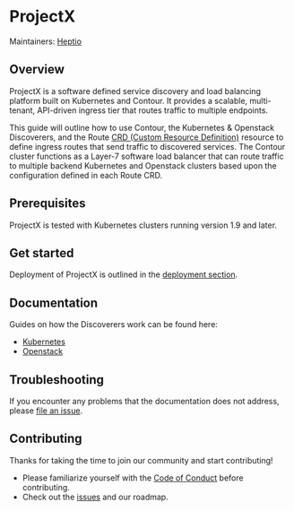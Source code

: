 # ProjectX

Maintainers: [Heptio](https://github.com/heptio)

## Overview

ProjectX is a software defined service discovery and load balancing platform built on Kubernetes and Contour. It provides a scalable, multi-tenant, API-driven ingress tier that routes traffic to multiple endpoints.

This guide will outline how to use Contour, the Kubernetes & Openstack Discoverers, and the Route [CRD (Custom Resource Definition)](https://kubernetes.io/docs/concepts/api-extension/custom-resources/) resource to define ingress routes that send traffic to discovered services. The Contour cluster functions as a Layer-7 software load balancer that can route traffic to multiple backend Kubernetes and Openstack clusters based upon the configuration defined in each Route CRD.

## Prerequisites

ProjectX is tested with Kubernetes clusters running version 1.9 and later.

## Get started

Deployment of ProjectX is outlined in the [deployment section](deployment/README.md). 

## Documentation

Guides on how the Discoverers work can be found here: 

- [Kubernetes](docs/discoverer/kubernetes/README.md)
- [Openstack](docs/discoverer/openstack/README.md)

## Troubleshooting

If you encounter any problems that the documentation does not address, please [file an issue](https://github.com/heptio/gimbal/issues).

## Contributing

Thanks for taking the time to join our community and start contributing!

- Please familiarize yourself with the [Code of Conduct](CODE_OF_CONDUCT.md) before contributing.
- Check out the [issues](https://github.com/heptio/gimbal/issues) and our roadmap.
